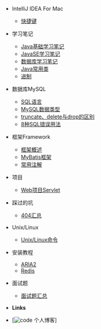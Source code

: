 - IntelliJ IDEA For Mac 

  - [快捷键](Documents/IDEA/快捷键.md)

- 学习笔记

  - [Java基础学习笔记](Documents/学习笔记/Java基础学习笔记.md)
  - [JavaSE学习笔记](Documents/学习笔记/JavaSE学习笔记.md)
  - [数据库学习笔记](Documents/学习笔记/数据库学习笔记.md)
  - [Java常用类](Documents/学习笔记/Java常用类.md)
  - [进制](Documents/学习笔记/进制.md)


- 数据库MySQL

  - [SQL语言](Documents/MySQL/SQL.md)
  - [MySQL数据类型](Documents/MySQL/MySQL数据类型.md)
  - [truncate、delete与drop的区别](Documents/MySQL/删除语句的区别.md)
  - [8种SQL错误用法](Documents/MySQL/八种SQL错误用法.md)


- 框架Framework

  - [框架概述](Documents/框架/框架概述.md)
  - [MyBatis框架](Documents/框架/MyBatis框架.md)
  - [常用注解](Documents/框架/常用注解.md)



- 项目

  - [Web项目Servlet](Documents/项目/Web项目Servlet.md)
  
- 踩过的坑

  - [404汇总](Documents/踩过的坑/404汇总.md)

- Unix/Linux 

  - [Unix/Linux命令](Documents/Linux/Linux命令.md)




- 安装教程

  - [ARIA2](Documents/安装教程/aria2.md)
  - [Redis](Documents/安装教程/Redis.md)



- 面试题 

  - [面试题汇总](Documents/面试刷题/面试题汇总.md)







- **Links**
- [![code](https://) 个人博客]